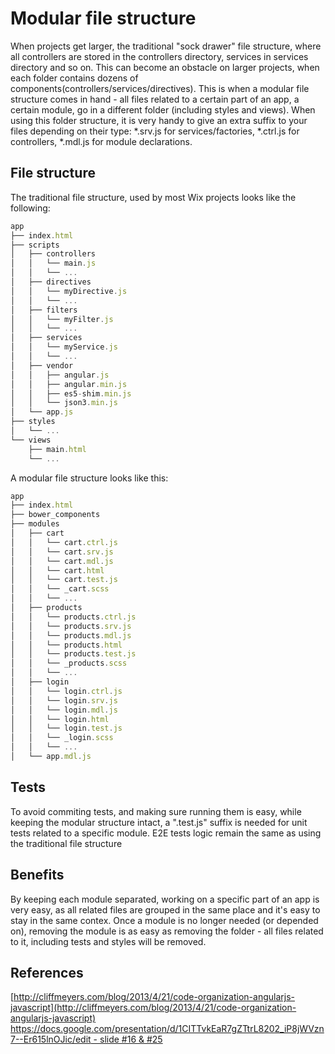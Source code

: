# Modular file structure

When projects get larger, the traditional "sock drawer" file structure, where all controllers are stored in the controllers directory, services in services directory and so on.
This can become an obstacle on larger projects, when each folder contains dozens of components(controllers/services/directives). This is when a modular file structure comes in hand - all files related to a certain part of an app, a certain module, go in a different folder (including styles and views).
When using this folder structure, it is very handy to give an extra suffix to your files depending on their type: *.srv.js for services/factories, *.ctrl.js for controllers, *.mdl.js for module declarations. 

## File structure

The traditional file structure, used by most Wix projects looks like the following:

```js
app
├── index.html
├── scripts
│   ├── controllers
│   │   └── main.js
│   │   └── ...
│   ├── directives
│   │   └── myDirective.js
│   │   └── ...
│   ├── filters
│   │   └── myFilter.js
│   │   └── ...
│   ├── services
│   │   └── myService.js
│   │   └── ...
│   ├── vendor
│   │   ├── angular.js
│   │   ├── angular.min.js
│   │   ├── es5-shim.min.js
│   │   └── json3.min.js
│   └── app.js
├── styles
│   └── ...
└── views
    ├── main.html
    └── ...
```

A modular file structure looks like this:
```js
app
├── index.html
├── bower_components
├── modules
│   ├── cart
│   │   └── cart.ctrl.js
│   │   └── cart.srv.js
│   │   └── cart.mdl.js
│   │   └── cart.html
│   │   └── cart.test.js
│   │   └── _cart.scss
│   │   └── ...
│   ├── products
│   │   └── products.ctrl.js
│   │   └── products.srv.js
│   │   └── products.mdl.js
│   │   └── products.html
│   │   └── products.test.js
│   │   └── _products.scss
│   │   └── ...
│   ├── login
│   │   └── login.ctrl.js
│   │   └── login.srv.js
│   │   └── login.mdl.js
│   │   └── login.html
│   │   └── login.test.js
│   │   └── _login.scss
│   │   └── ...
│   └── app.mdl.js
```


## Tests

To avoid commiting tests, and making sure running them is easy, while keeping the modular structure intact, a ".test.js" suffix is needed for unit tests related to a specific module.
E2E tests logic remain the same as using the traditional file structure

## Benefits

By keeping each module separated, working on a specific part of an app is very easy, as all related files are grouped in the same place and it's easy to stay in the same contex. 
Once a module is no longer needed (or depended on), removing the module is as easy as removing the folder - all files related to it, including tests and styles will be removed.

## References
[http://cliffmeyers.com/blog/2013/4/21/code-organization-angularjs-javascript](http://cliffmeyers.com/blog/2013/4/21/code-organization-angularjs-javascript)
[https://docs.google.com/presentation/d/1CITTvkEaR7gZTtrL8202_iP8jWVzn7--Er615lnOJic/edit - slide #16 & #25](https://docs.google.com/presentation/d/1CITTvkEaR7gZTtrL8202_iP8jWVzn7--Er615lnOJic/edit)

